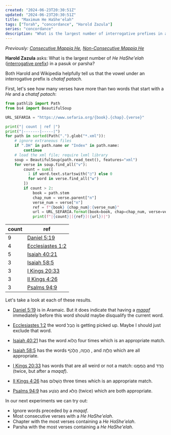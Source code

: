 ```yaml
---
created: "2024-06-23T20:30:51Z"
updated: "2024-06-23T20:30:51Z"
title: "Maximum He HaShe'elah"
tags: ["Torah", "concordance", "Harold Zazula"]
series: "concordance"
description: "What is the largest number of interrogative prefixes in a pasuk or parsha?"
---
```


_Previously: [Consecutive Mappiq He](/blog/2023/09/consecutive-mappiq-he.html), [Non-Consecutive Mappiq He](/blog/2023/09/non-consecutive-mappiq-he.html)_

**Harold Zazula** asks: What is the largest number of _He HaShe'elah_ ([interrogative prefix](https://en.wikipedia.org/wiki/Prefixes_in_Hebrew#Interrogative)) in a pasuk or parsha?

Both Harold and Wikipedia helpfully tell us that the vowel under an interrogative prefix is _chataf patach_.

First, let's see how many verses have more than two words that start with a _He_ and a _chataf patach_:

```python
from pathlib import Path
from bs4 import BeautifulSoup

URL_SEFARIA = "https://www.sefaria.org/{book}.{chap}.{verse}"

print("| count | ref |")
print("|-------|-----|")
for path in sorted(Path(".").glob("*.xml")):
    # ignore extraneous files
    if ".DH" in path.name or "Index" in path.name:
        continue
    # load the xml file; require lxml library
    soup = BeautifulSoup(path.read_text(), features="xml")
    for verse in soup.find_all("v"):
        count = sum([
          1 if word.text.startswith("הֲ") else 0
          for word in verse.find_all("w")
        ])
        if count > 2:
            book = path.stem
            chap_num = verse.parent["n"]
            verse_num = verse["n"]
            ref = f"{book} {chap_num}:{verse_num}"
            url = URL_SEFARIA.format(book=book, chap=chap_num, verse=verse_num)
            print(f"|{count}|[{ref}]({url})|")
```

| count | ref                                                          |
| ----- | ------------------------------------------------------------ |
| 9     | [Daniel 5:19](https://www.sefaria.org/Daniel.5.19)           |
| 4     | [Ecclesiastes 1:2](https://www.sefaria.org/Ecclesiastes.1.2) |
| 5     | [Isaiah 40:21](https://www.sefaria.org/Isaiah.40.21)         |
| 3     | [Isaiah 58:5](https://www.sefaria.org/Isaiah.58.5)           |
| 3     | [I Kings 20:33](https://www.sefaria.org/I_Kings.20.33)       |
| 3     | [II Kings 4:26](https://www.sefaria.org/II_Kings.4.26)       |
| 3     | [Psalms 94:9](https://www.sefaria.org/Psalms.94.9)           |

Let's take a look at each of these results.

- [Daniel 5:19](https://www.sefaria.org/Daniel.5.19) is in Aramaic. But it does indicate that having a [_maqaf_](https://en.wikipedia.org/wiki/Hebrew_punctuation#Hyphen_and_maqaf) immediately before this word should maybe disqualify the current word.

- [Ecclesiastes 1:2](https://www.sefaria.org/Ecclesiastes.1.2) the word הֲבֵל
  is getting picked up. Maybe I should just exclude that word.

- [Isaiah 40:21](https://www.sefaria.org/Isaiah.40.21) has the word הֲלוֹא four times which is an appropriate match.

- [Isaiah 58:5](https://www.sefaria.org/Isaiah.58.5) has the words הֲכָזֶה, הֲלָכֹף
  , and הֲלָזֶה which are all appropriate.

- [I Kings 20:33](https://www.sefaria.org/I_Kings.20.33) has words that are all weird or not a match: הֲמִמֶּנּוּ and הֲדַד (twice, but after a _maqaf_).

- [II Kings 4:26](https://www.sefaria.org/II_Kings.4.26) has הֲשָׁלוֹם three times which is an appropriate match.

- [Psalms 94:9](https://www.sefaria.org/Psalms.94.9) has הֲנֹטַע and הֲלֹא (twice) which are both appropriate.

In our next experiments we can try out:

- Ignore words preceded by a _maqaf_.
- Most consecutive verses with a _He HaShe'elah_.
- Chapter with the most verses containing a _He HaShe'elah_.
- Parsha with the most verses containing a _He HaShe'elah_.

